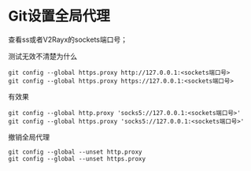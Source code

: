 # Git设置全局代理

查看ss或者V2Rayx的sockets端口号；

测试无效不清楚为什么

    git config --global https.proxy http://127.0.0.1:<sockets端口号>
    git config --global https.proxy https://127.0.0.1:<sockets端口号>

有效果

    git config --global http.proxy 'socks5://127.0.0.1:<sockets端口号>' 
    git config --global https.proxy 'socks5://127.0.0.1:<sockets端口号>'


撤销全局代理

    git config --global --unset http.proxy
    git config --global --unset https.proxy



